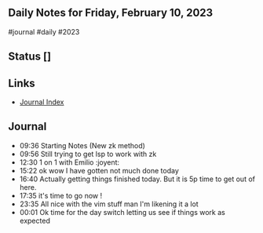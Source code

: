 ## Daily Notes for Friday, February 10, 2023
  #journal #daily #2023

## Status []

## Links
+ [Journal Index](../journal-index.md) 


## Journal
- 09:36 Starting Notes   (New zk method)
- 09:56 Still trying to get lsp to work with zk
- 12:30 1 on 1 with Emilio  :joyent:
- 15:22 ok wow I have gotten not much done today
- 16:40 Actually getting things finished today. But it is 5p time to get out of here.
- 17:35 it's time to go now !
- 23:35 All nice with the  vim stuff man I'm likening it a lot
- 00:01 Ok time for the day switch letting us see if things work as expected

